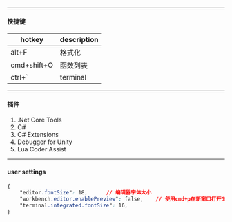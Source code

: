 



---
#### 快捷键


| hotkey      | description |
| ----------- | ----------- |
| alt+F       | 格式化      |
| cmd+shift+O | 函数列表    |
| ctrl+`      | terminal    |

---
#### 插件

1. .Net Core Tools
2. C#
3. C# Extensions
4. Debugger for Unity
5. Lua Coder Assist

----
#### user settings

```css
{
    "editor.fontSize": 18,      // 编辑器字体大小
    "workbench.editor.enablePreview": false,    // 使用cmd+p在新窗口打开文件，而不是复用旧的窗口
    "terminal.integrated.fontSize": 16,
}
```